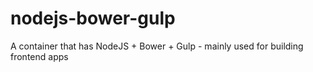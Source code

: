 # nodejs-bower-gulp
A container that has NodeJS + Bower + Gulp - mainly used for building frontend apps
